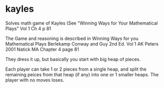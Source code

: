 # kayles
Solves math game of Kayles (See "Winning Ways for Your Mathematical Plays" Vol 1 Ch 4 p 81

The Game and reasoning is described in
Winning Ways for you Mathematical Plays
Berlekamp Conway and Guy
2nd Ed. Vol 1 AK Peters 2001 Natick MA
Chapter 4 page 81

They dress it up, but basically you start with big heap of pieces.

Each player can take 1 or 2 pieces from a single heap, and split the remaining peices from that heap (if any) into one or 1 smaller heaps.
The player with no moves loses.
